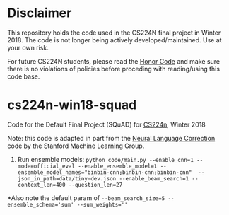 # Disclaimer

This repository holds the code used in the CS224N final project in Winter 2018. The code is not longer being actively developed/maintained. Use at your own risk.

For future CS224N students, please read the [Honor Code](https://communitystandards.stanford.edu/policies-and-guidance/honor-code) and make sure there is no violations of policies before proceding with reading/using this code base.

# cs224n-win18-squad
Code for the Default Final Project (SQuAD) for [CS224n](http://web.stanford.edu/class/cs224n/), Winter 2018

Note: this code is adapted in part from the [Neural Language Correction](https://github.com/stanfordmlgroup/nlc/) code by the Stanford Machine Learning Group.

1. Run ensemble models:
```python code/main.py --enable_cnn=1 --mode=official_eval --enable_ensemble_model=1 --ensemble_model_names="binbin-cnn;binbin-cnn;binbin-cnn"  --json_in_path=data/tiny-dev.json --enable_beam_search=1 --context_len=400 --question_len=27```

*Also note the default param of ```--beam_search_size=5 --ensemble_schema='sum' --sum_weights=''```
